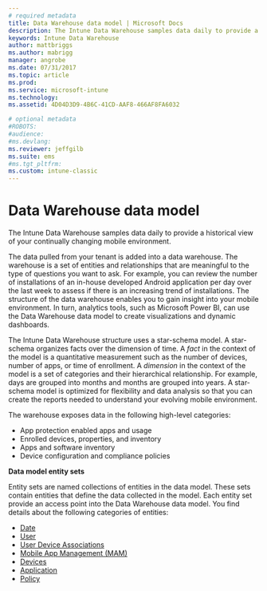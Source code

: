 ```yaml
---
# required metadata
title: Data Warehouse data model | Microsoft Docs 
description: The Intune Data Warehouse samples data daily to provide a historical view of your continually changing mobile environment.
keywords: Intune Data Warehouse
author: mattbriggs
ms.author: mabrigg
manager: angrobe
ms.date: 07/31/2017
ms.topic: article
ms.prod:
ms.service: microsoft-intune
ms.technology:
ms.assetid: 4D04D3D9-4B6C-41CD-AAF8-466AF8FA6032

# optional metadata
#ROBOTS:
#audience:
#ms.devlang:
ms.reviewer: jeffgilb
ms.suite: ems
#ms.tgt_pltfrm:
ms.custom: intune-classic
---
```


# Data Warehouse data model

The Intune Data Warehouse samples data daily to provide a historical view of your continually changing mobile environment.

The data pulled from your tenant is added into a data warehouse. The warehouse is a set of entities and relationships that are meaningful to the type of questions you  want to ask. For example, you can review the number of installations of an in-house developed Android application per day over the last week to assess if there is an increasing trend of installations. The structure of the data warehouse enables you to gain insight into your mobile environment. In turn, analytics tools, such as Microsoft Power BI, can use the Data Warehouse data model to create visualizations and dynamic dashboards.

The Intune Data Warehouse structure uses a star-schema model. A star-schema organizes facts over the dimension of time. A *fact* in the context of the model is a quantitative measurement such as the number of devices, number of apps, or time of enrollment. A *dimension* in the context of the model is a set of categories and their hierarchical relationship. For example, days are grouped into months and months are grouped into years. A star-schema model is optimized for flexibility and data analysis so that you can create the reports needed to understand your evolving mobile environment.

The warehouse exposes data in the following high-level categories:
  -  App protection enabled apps and usage
  -  Enrolled devices, properties, and inventory
  -  Apps and software inventory
  -  Device configuration and compliance policies

**Data model entity sets**

Entity sets are named collections of entities in the data model. These sets contain entities that define the data collected in the model. Each entity set provide an access point into the Data Warehouse data model. You find details about the following categories of entities:

  -  [Date](reports-ref-date.md)
  -  [User](reports-ref-user.md)
  -  [User Device Associations](reports-ref-user-device.md)
  -  [Mobile App Management (MAM)](reports-ref-mobile-app-management.md)
  -  [Devices](reports-ref-devices.md)
  -  [Application](reports-ref-application.md)
  -  [Policy](reports-ref-policy.md)

<!-- ## Data Model relationships

For more information on the relationships in the data model, see [Relationships of Entities](reports-api-entity-relationships.md). -->